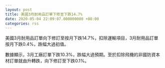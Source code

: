 ```yaml
---
layout: post
title: 美國3月耐用品訂單下修至下跌14.7%
date: 2020-05-04 22:09:07.000000000 +08:00
categories: rss
---
```


美國3月耐用品訂單向下修訂至按月下跌14.7%，扣除運輸項目，3月耐用品訂單按月下跌0.4%，跌幅大過初值。

數據顯示，3月工廠訂單下跌10.3%，跌幅大過預期。至於扣除飛機的非國防資本材訂單就由升轉跌，向下修訂至下跌0.1%。
